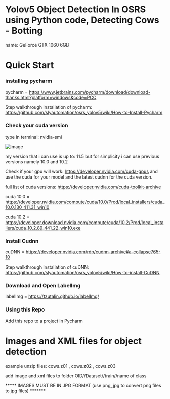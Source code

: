 # Yolov5 Object Detection In OSRS using Python code, Detecting Cows - Botting

name: GeForce GTX 1060 6GB

# Quick Start

### installing pycharm


pycharm = https://www.jetbrains.com/pycharm/download/download-thanks.html?platform=windows&code=PCC

Step walkthrough Installation of pycharm: https://github.com/slyautomation/osrs_yolov5/wiki/How-to-Install-Pycharm

### Check your cuda version

type in terminal: nvidia-smi

![image](https://user-images.githubusercontent.com/81003470/147712277-5b1fae1d-33b2-4ff0-a4de-19ef762e1b14.png)

my version that i can use is up to: 11.5 but for simplicity i can use previous versions namely 10.0 and 10.2

Check if your gpu will work: https://developer.nvidia.com/cuda-gpus and use the cuda for your model and the latest cudnn for the cuda version.

full list of cuda versions: https://developer.nvidia.com/cuda-toolkit-archive

cuda 10.0 = https://developer.nvidia.com/compute/cuda/10.0/Prod/local_installers/cuda_10.0.130_411.31_win10

cuda 10.2 = https://developer.download.nvidia.com/compute/cuda/10.2/Prod/local_installers/cuda_10.2.89_441.22_win10.exe

### Install Cudnn

cuDNN = https://developer.nvidia.com/rdp/cudnn-archive#a-collapse765-10

Step walkthrough Installation of cuDNN: https://github.com/slyautomation/osrs_yolov5/wiki/How-to-install-CuDNN

### Download and Open LabelImg

labelImg = https://tzutalin.github.io/labelImg/


### Using this Repo

Add this repo to a project in Pycharm

# Images and XML files for object detection
example unzip files: cows.z01 , cows.z02 , cows.z03

add image and xml files to folder OID//Dataset//train//name of class

***** IMAGES MUST BE IN JPG FORMAT (use png_jpg to convert png files to jpg files) *******
